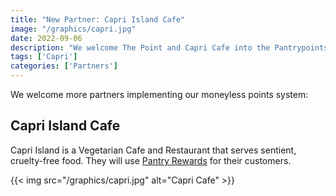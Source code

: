 ```yaml
---
title: "New Partner: Capri Island Cafe"
image: "/graphics/capri.jpg"
date: 2022-09-06
description: "We welcome The Point and Capri Cafe into the Pantrypoints system"
tags: ['Capri']
categories: ['Partners']
---
```



We welcome more partners implementing our moneyless points system:


## Capri Island Cafe

Capri Island is a Vegetarian Cafe and Restaurant that serves sentient, cruelty-free food. They will use [Pantry Rewards](/rewards) for their customers.


{{< img src="/graphics/capri.jpg" alt="Capri Cafe" >}}




<!-- ## The Point 

The Point is a freelance news site that specializes in events, startup and tech trends, as well as policy advocacies. 

{{< img src="/logos/point.png" alt="The Point" >}}
 -->

